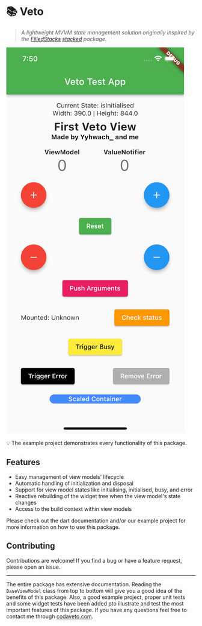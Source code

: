 # 📚 Veto

> *A lightweight MVVM state management solution originally inspired by the [FilledStacks](https://www.filledstacks.com/) [stacked](https://pub.dev/packages/stacked) package.*
>

![veto_example_project.png](veto_example_project.png)

<aside>
💡 The example project demonstrates every functionality of this package.

</aside>

## Features

- Easy management of view models' lifecycle
- Automatic handling of initialization and disposal
- Support for view model states like initialising, initialised, busy, and error
- Reactive rebuilding of the widget tree when the view model's state changes
- Access to the build context within view models

Please check out the dart documentation and/or our example project for more information on how to use this package.

## Contributing

Contributions are welcome! If you find a bug or have a feature request, please open an issue.


---

The entire package has extensive documentation. Reading the `BaseViewModel` class from top to bottom will give you a good idea of the benefits of this package. Also, a good example project, proper unit tests and some widget tests have been added pto illustrate and test the most important features of this package. If you have any questions feel free to contact me through [codaveto.com](https://www.codaveto.com).
